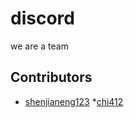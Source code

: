 # discord

we  are  a team

## Contributors

* [shenjianeng123](https://github.com/shenjianeng123)
*[chi412](https://github.com/chi412)